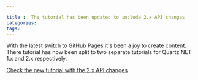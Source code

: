 ```yaml
---

title :  The tutorial has been updated to include 2.x API changes
categories:
tags:
---
```


With the latest switch to GitHub Pages it's been a joy to create content. There tutorial has now been split
to two separate tutorials for Quartz.NET 1.x and 2.x respectively.

[Check the new tutorial with the 2.x API changes](/documentation/quartz-2.x/tutorial/index.html)
